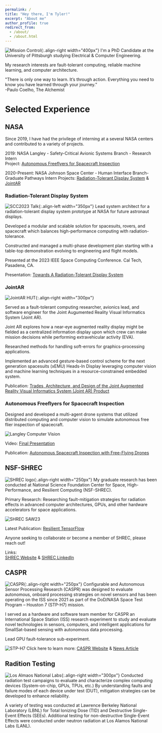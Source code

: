 ```yaml
---
permalink: /
title: "Hey there, I'm Tyler!"
excerpt: "About me"
author_profile: true
redirect_from: 
  - /about/
  - /about.html
---
```


![Mission Control](/images/mcc_jsc.jpg){:.align-right width="400px"}
I'm a PhD Candidate at the University of Pittsburgh studying Electrical & Computer Engineering.

My research interests are fault-tolerant computing, reliable machine learning, and computer architecture.  

"There is only one way to learn. It’s through action. Everything you need to know you have learned through your journey.”  
-Paulo Coelho, The Alchemist  

# Selected Experience
## NASA
Since 2019, I have had the privilege of interning at a several NASA centers and contributed to a variety of projects.  

2019:         NASA Langley - Safety-Critical Avionic Systems Branch - Research Intern  
Project: [Autonomous Freeflyers for Spacecraft Inspection](#autonomous-freeflyers-for-spacecraft-inspection)  

2020-Present: NASA Johnson Space Center - Human Interface Branch- Graduate Pathways Intern
Projects: [Radiation-Tolerant Display System](#radiation-tolerant-display-system) & [JointAR](#jointar)

### Radiation-Tolerant Display System

![SCC2023 Talk](/images/scc23_talk.jpg){:.align-left width="350px"}
Lead system architect for a radiation-tolerant display system prototype at NASA for future astronaut displays.

Developed a modular and scalable solution for spacesuits, rovers, and spacecraft which balances high-performance computing with radiation-tolerance.  

Constructed and managed a multi-phase development plan starting with a table-top demonstration evolving to engineering and flight models.  

Presented at the 2023 IEEE Space Computing Conference. Cal Tech, Pasadena, CA.

Presentation:
[Towards A Radiation-Tolerant Display System](https://ntrs.nasa.gov/citations/20230008652)

### JointAR
![JointAR HUT](/images/JointAR_hut.jpg){:.align-right width="300px"}

Served as a fault-tolerant computing researcher, avionics lead, and software engineer for the Joint Augumented Reality Visual Informatics System (Joint AR).  

Joint AR explores how a near-eye augmented reality display might be fielded as a centralized information display upon which crew can make mission decisions while performing extravehicular activity (EVA).  

Researched methods for handling soft-errors for graphics-processing applications.  

Implemented an advanced gesture-based control scheme for the next generation spacesuits (xEMU) Heads-In Display leveraging computer vision and machine learning techniques in a resource-constrained embedded system.  

Publication:
[Trades, Architecture, and Design of the Joint Augmented Reality Visual Informatics System (Joint AR) Product](https://ntrs.nasa.gov/citations/20230010234)

### Autonomous Freeflyers for Spacecraft Inspection
Designed and developed a multi-agent drone systems that utilized distributed computing and computer vision to simulate autonomous free flier inspection of spacecraft.

![Langley Computer Vision](/images/langley_damage_detection.png)  

Video:
[Final Presentation](https://www.youtube.com/watch?v=HkSlrdOLu8I)

Publication:
[Autonomous Spacecraft Inspection with Free-Flying Drones](https://ieeexplore.ieee.org/abstract/document/9256569)


## NSF-SHREC
![SHREC logo](/images/shrec_logo.png){:.align-right width="250px"}
My graduate research has been conducted at National Science Foundation Center for Space, High-Performance, and Resilient Computing (NSF-SHREC).  

Primary Research: Researching fault-mitigation strategies for radiation effects in advanced computer architectures, GPUs, and other hardware accelerators for space applications.

![SHREC SAW23](/images/shrec_saw23.png)  

Latest Publication: [Resilient TensorFlow](https://ieeexplore.ieee.org/abstract/document/9546285)

Anyone seeking to collaborate or become a member of SHREC, please reach out!  

Links:  
[SHREC Website](https://nsf-shrec.org/) & [SHREC LinkedIn](https://www.linkedin.com/company/nsf-center-for-space-high-performance-and-resilient-computing-shrec/)  

## CASPR
![CASPR](/images/caspr.jpg){:.align-right width="250px"}
Configurable and Autonomous Sensor Processing Research (CASPR) was designed to evaluate autonomous, onboard processing strategies on novel sensors and has been operating on the ISS since 2021 as part of the DoD/NASA Space Test Program – Houston 7 (STP-H7) mission.  

I served as a hardware and software team member for CASPR an International Space Station (ISS) research experiment to study and evaluate novel technologies in sensors, computers, and intelligent applications for SmallSat-based sensing with autonomous data processing.  

Lead GPU fault-tolerance sub-experiment.  

![STP-H7](/images/stp-h7-pallet.png)
Click here to learn more: [CASPR Website](https://caspr.space/) & [News Article](https://news.engineering.pitt.edu/caspr-celebrates-one-year-aboard-the-iss/)

## Radition Testing
![Los Almaos National Labs](/images/lansce_2019.jpg){:.align-right width="300px"}
Conducted radiation test campaigns to evaluate and characterize complex computing devices (System-on-chip, GPUs, TPUs, etc.) By understanding faults and failure modes of each device under test (DUT), mitigation strategies can be developed to enhance reliability.  

A variety of testing was conducted at Lawrence Berkeley National Laboratory (LBNL) for Total Ionizing Dose (TID) and Destructive Single-Event Effects (SEEs). Additional testing for non-destructive Single-Event Effects were conducted under neutron radiation at Los Alamos National Labs (LANL).


